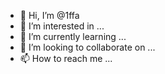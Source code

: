 - 👋 Hi, I’m @1ffa
- 👀 I’m interested in ...
- 🌱 I’m currently learning ...
- 💞️ I’m looking to collaborate on ...
- 📫 How to reach me ...

<!---
1ffa/1ffa is a ✨ special ✨ repository because its `README.md` (this file) appears on your GitHub profile.
You can click the Preview link to take a look at your changes.
--->
